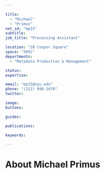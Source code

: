 ```yaml
---

title:
  - "Michael"
  - "Primus"
net_id: "mp15"
subtitle: 
job_title: "Processing Assistant"

location: "20 Cooper Square"
space: "305C"
departments:
  - "Metadata Production & Management"

status: 
expertise:

email: "mp15@nyu.edu"
phone: "(212) 998-2470"
twitter: 

image: 
buttons:

guides:

publications:

keywords:

---
```


# About Michael Primus


